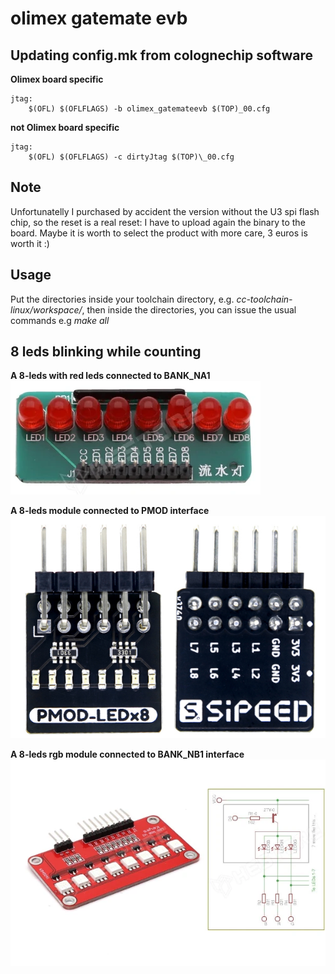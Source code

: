 # olimex gatemate evb

## Updating config.mk from colognechip software
**Olimex board specific**
```
jtag:
 	$(OFL) $(OFLFLAGS) -b olimex_gatemateevb $(TOP)_00.cfg
```
**not Olimex board specific**
```
jtag:
	$(OFL) $(OFLFLAGS) -c dirtyJtag $(TOP)\_00.cfg
```
## Note
Unfortunatelly I purchased by accident the version without the U3 spi flash chip, so the reset is a real reset: I have to upload again the binary to the board. Maybe it is worth to select the product with more care, 3 euros is worth it :)

## Usage
Put the directories inside your toolchain directory, e.g. _cc-toolchain-linux/workspace/_, then inside the directories, you can issue the usual commands e.g _make all_

## 8 leds blinking while counting
**A 8-leds with red leds connected to BANK_NA1**
![Generic 8 red leds](/images/8leds.webp)

**A 8-leds module connected to PMOD interface**
![Pmod leds 8 leds top and bottom](/images/PMOD_LEDx8.jpg)

**A 8-leds rgb module connected to BANK_NB1 interface**
![Rgb 8 leds and schema](/images/rgbleds_with_schema.webp)
